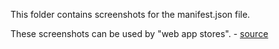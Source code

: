 ﻿This folder contains screenshots for the manifest.json file.

These screenshots can be used by "web app stores". - [source](https://developer.mozilla.org/en-US/docs/Web/Manifest/screenshots)
